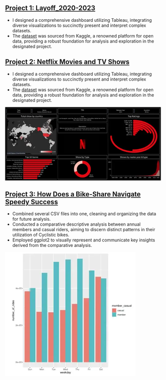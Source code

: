 ## [**Project 1: Layoff_2020-2023**](https://github.com/gellerigor/SQL_projects/tree/main/Data_cleaning_and_EDA_project_layoff_dataset) 
* I designed a comprehensive dashboard utilizing Tableau, integrating diverse visualizations to succinctly present and interpret complex datasets.
* The [dataset](https://www.kaggle.com/datasets/swaptr/layoffs-2022) was sourced from Kaggle, a renowned platform for open data, providing a robust foundation for analysis and exploration in the designated project.

## [**Project 2: Netflix Movies and TV Shows**](https://public.tableau.com/app/profile/igor.geller/viz/Netflix_17066746999630/Dashboard1) 
* I designed a comprehensive dashboard utilizing Tableau, integrating diverse visualizations to succinctly present and interpret complex datasets.
* The [dataset](https://www.kaggle.com/datasets/shivamb/netflix-shows/data) was sourced from Kaggle, a renowned platform for open data, providing a robust foundation for analysis and exploration in the designated project.

![](/assets:img/Dash.png)

## [**Project 3: How Does a Bike-Share Navigate Speedy Success**](https://github.com/gellerigor/R_projects/tree/main/bike_sharing_project)
* Сombined several CSV files into one, cleaning and organizing the data for future analysis.
* Conducted a comparative descriptive analysis between annual members and casual riders, aiming to discern distinct patterns in their utilization of Cyclistic bikes.
* Employed ggplot2 to visually represent and communicate key insights derived from the comparative analysis.

![](/assets:img/Screenshot_1.png)





